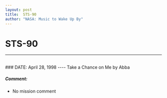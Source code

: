 ```yaml
---
layout: post
title:  STS-90
author: "NASA: Music to Wake Up By"
---
```


# STS-90
----
<br/>
### DATE: April 28, 1998
----
Take a Chance on Me by Abba

##### Comment:
* No mission comment
